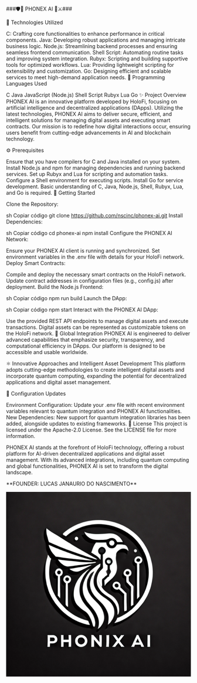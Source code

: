 
###🛡️🤖 PHONEX AI 🤖⚔️###

🌌 Technologies Utilized

C: Crafting core functionalities to enhance performance in critical components.
Java: Developing robust applications and managing intricate business logic.
Node.js: Streamlining backend processes and ensuring seamless frontend communication.
Shell Script: Automating routine tasks and improving system integration.
Rubyx: Scripting and building supportive tools for optimized workflows.
Lua: Providing lightweight scripting for extensibility and customization.
Go: Designing efficient and scalable services to meet high-demand application needs.
🌟 Programming Languages Used

C
Java
JavaScript (Node.js)
Shell Script
Rubyx
Lua
Go
✨ Project Overview PHONEX AI is an innovative platform developed by HoloFi, focusing on artificial intelligence and decentralized applications (DApps). Utilizing the latest technologies, PHONEX AI aims to deliver secure, efficient, and intelligent solutions for managing digital assets and executing smart contracts. Our mission is to redefine how digital interactions occur, ensuring users benefit from cutting-edge advancements in AI and blockchain technology.

⚙️ Prerequisites

Ensure that you have compilers for C and Java installed on your system.
Install Node.js and npm for managing dependencies and running backend services.
Set up Rubyx and Lua for scripting and automation tasks.
Configure a Shell environment for executing scripts.
Install Go for service development.
Basic understanding of C, Java, Node.js, Shell, Rubyx, Lua, and Go is required.
🚀 Getting Started

Clone the Repository:

sh
Copiar código
git clone https://github.com/nscinc/phonex-ai.git
Install Dependencies:

sh
Copiar código
cd phonex-ai
npm install
Configure the PHONEX AI Network:

Ensure your PHONEX AI client is running and synchronized.
Set environment variables in the .env file with details for your HoloFi network.
Deploy Smart Contracts:

Compile and deploy the necessary smart contracts on the HoloFi network.
Update contract addresses in configuration files (e.g., config.js) after deployment.
Build the Node.js Frontend:

sh
Copiar código
npm run build
Launch the DApp:

sh
Copiar código
npm start
Interact with the PHONEX AI DApp:

Use the provided REST API endpoints to manage digital assets and execute transactions.
Digital assets can be represented as customizable tokens on the HoloFi network.
🌌 Global Integration PHONEX AI is engineered to deliver advanced capabilities that emphasize security, transparency, and computational efficiency in DApps. Our platform is designed to be accessible and usable worldwide.

⚛️ Innovative Approaches and Intelligent Asset Development This platform adopts cutting-edge methodologies to create intelligent digital assets and incorporate quantum computing, expanding the potential for decentralized applications and digital asset management.

🔧 Configuration Updates

Environment Configuration: Update your .env file with recent environment variables relevant to quantum integration and PHONEX AI functionalities.
New Dependencies: New support for quantum integration libraries has been added, alongside updates to existing frameworks.
📜 License This project is licensed under the Apache-2.0 License. See the LICENSE file for more information.

PHONEX AI stands at the forefront of HoloFi technology, offering a robust platform for AI-driven decentralized applications and digital asset management. With its advanced integrations, including quantum computing and global functionalities, PHONEX AI is set to transform the digital landscape.

<p>**FOUNDER: LUCAS JANAURIO DO NASCIMENTO**</p>

<img src="Z.JPEG" alt="Holo Ether Logo" />
